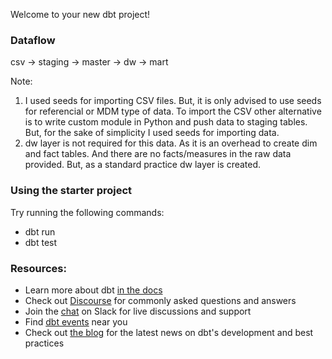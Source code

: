 Welcome to your new dbt project!

### Dataflow
csv -> staging -> master -> dw -> mart

Note: 
1. I used seeds for importing CSV files. But, it is only advised to use seeds for referencial or MDM type of data. To import the CSV other alternative is to write custom module in Python and push data to staging tables. But, for the sake of simplicity I used seeds for importing data.
2. dw layer is not required for this data. As it is an overhead to create dim and fact tables. And there are no facts/measures in the raw data provided. But, as a standard practice dw layer is created.

### Using the starter project

Try running the following commands:
- dbt run
- dbt test



### Resources:
- Learn more about dbt [in the docs](https://docs.getdbt.com/docs/introduction)
- Check out [Discourse](https://discourse.getdbt.com/) for commonly asked questions and answers
- Join the [chat](https://community.getdbt.com/) on Slack for live discussions and support
- Find [dbt events](https://events.getdbt.com) near you
- Check out [the blog](https://blog.getdbt.com/) for the latest news on dbt's development and best practices
